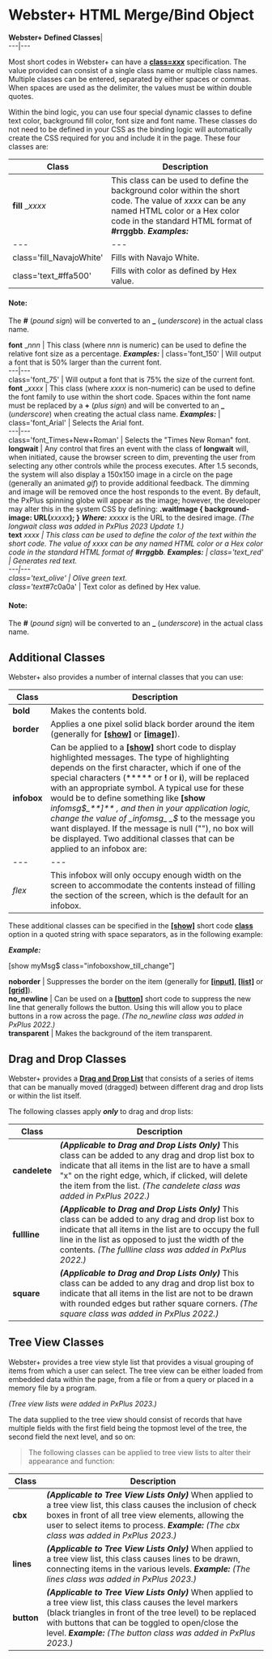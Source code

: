 # Webster+ HTML Merge/Bind Object

**Webster+ Defined Classes**|   
---|---  
  
Most short codes in Webster+ can have a **[class=_xxx_](Short%20Code%20Options.htm#class)** specification. The value provided can consist of a single class name or multiple class names. Multiple classes can be entered, separated by either spaces or commas. When spaces are used as the delimiter, the values must be within double quotes.

Within the bind logic, you can use four special dynamic classes to define text color, background fill color, font size and font name. These classes do not need to be defined in your CSS as the binding logic will automatically create the CSS required for you and include it in the page. These four classes are:

**Class** |  **Description**  
---|---  
**fill** __xxxx_ |  This class can be used to define the background color within the short code. The value of _xxxx_ can be any named HTML color or a Hex color code in the standard HTML format of **#rrggbb**. **_Examples:_** |  class='fill_yellow' |  Fills the background with Yellow.  
---|---  
class='fill_NavajoWhite' |  Fills with Navajo White.  
class='text_#ffa500' |  Fills with color as defined by Hex value.

#### **Note:**  
The **#** (_pound sign_) will be converted to an **_** (_underscore_) in the actual class name.  
  
**font** __nnn_ |  This class (where _nnn_ is numeric) can be used to define the relative font size as a percentage. **_Examples:_** |  class='font_150' |  Will output a font that is 50% larger than the current font.  
---|---  
class='font_75' |  Will output a font that is 75% the size of the current font.  
**font** __xxxx_ |  This class (where _xxxx_ is non-numeric) can be used to define the font family to use within the short code. Spaces within the font name must be replaced by a **+** (_plus sign_) and will be converted to an **_** (_underscore_) when creating the actual class name. **_Examples:_** |  class='font_Arial' |  Selects the Arial font.  
---|---  
class='font_Times+New+Roman' |  Selects the "Times New Roman" font.  
**longwait** |  Any control that fires an event with the class of **longwait** will, when initiated, cause the browser screen to dim, preventing the user from selecting any other controls while the process executes. After 1.5 seconds, the system will also display a 150x150 image in a circle on the page (generally an animated _gif_) to provide additional feedback. The dimming and image will be removed once the host responds to the event. By default, the PxPlus spinning globe will appear as the image; however, the developer may alter this in the system CSS by defining: **.waitImage { background-image: URL(**_xxxxx_**); }** **_Where:_** _xxxxx_ is the URL to the desired image. _(The longwait class was added in PxPlus 2023 Update 1.)_  
**text** __xxxx_ |  This class can be used to define the color of the text within the short code. The value of _xxxx_ can be any named HTML color or a Hex color code in the standard HTML format of **#rrggbb**. **_Examples:_** |  class='text_red' |  Generates red text.  
---|---  
class='text_olive' |  Olive green text.  
class='text_#7c0a0a' |  Text color as defined by Hex value.

#### **Note:**  
The **#** (_pound sign_) will be converted to an **_** (_underscore_) in the actual class name.  
  
##  Additional Classes

Webster+ also provides a number of internal classes that you can use:

**Class** |  **Description**  
---|---  
**bold** |  Makes the contents bold.  
**border** |  Applies a one pixel solid black border around the item (generally for **[[show]](Short%20Codes.htm#show)** or **[[image]](Short%20Codes.htm#picture)**).  
**infobox** |  Can be applied to a **[[show]](Short%20Codes.htm#show)** short code to display highlighted messages. The type of highlighting depends on the first character, which if one of the special characters (***** or **!** or **i**), will be replaced with an appropriate symbol. A typical use for these would be to define something like **[show** _infomsg$_**]** , and then in your application logic, change the value of _infomsg_ _$_ to the message you want displayed. If the message is null (""), no box will be displayed. Two additional classes that can be applied to an infobox are: |  _show_till_change_ |  This infobox will only appear until a field on the screen changes. This is useful for messages such as "File Updated" or "Record Saved" where you would want the message to go away once a change was made to the screen.  
---|---  
_flex_ |  This infobox will only occupy enough width on the screen to accommodate the contents instead of filling the section of the screen, which is the default for an infobox.  
  
These additional classes can be specified in the **[[show]](Short%20Codes.htm#show)** short code **[class](Short%20Code%20Options.htm#class)** option in a quoted string with space separators, as in the following example:

**_Example:_**

[show myMsg$ class="infoboxshow_till_change"]  
  
**noborder** |  Suppresses the border on the item (generally for **[[input]](Short%20Codes.htm#input)**, **[[list]](Short%20Codes.htm#list)** or **[[grid]](Short%20Codes.htm#grid)**).  
**no_newline** |  Can be used on a **[[button]](Short%20Codes.htm#button)** short code to suppress the new line that generally follows the button. Using this will allow you to place buttons in a row across the page. _(The no_newline class was added in PxPlus 2022.)_  
**transparent** |  Makes the background of the item transparent.  
  
##  Drag and Drop Classes

Webster+ provides a **[Drag and Drop List](Webster%20Drag%20Drop%20Lists.md)** that consists of a series of items that can be manually moved (dragged) between different drag and drop lists or within the list itself.

The following classes apply **_only_** to drag and drop lists:

**Class** |  **Description**  
---|---  
**candelete** |  **_(Applicable to Drag and Drop Lists Only)_** This class can be added to any drag and drop list box to indicate that all items in the list are to have a small "x" on the right edge, which, if clicked, will delete the item from the list. _(The candelete class was added in PxPlus 2022.)_  
**fullline** |  **_(Applicable to Drag and Drop Lists Only)_** This class can be added to any drag and drop list box to indicate that all items in the list are to occupy the full line in the list as opposed to just the width of the contents. _(The fullline class was added in PxPlus 2022.)_  
**square** |  **_(Applicable to Drag and Drop Lists Only)_** This class can be added to any drag and drop list box to indicate that all items in the list are not to be drawn with rounded edges but rather square corners. _(The square class was added in PxPlus 2022.)_  
  
##  Tree View Classes

Webster+ provides a tree view style list that provides a visual grouping of items from which a user can select. The tree view can be either loaded from embedded data within the page, from a file or from a query or placed in a memory file by a program.

_(Tree view lists were added in PxPlus 2023.)_

The data supplied to the tree view should consist of records that have multiple fields with the first field being the topmost level of the tree, the second field the next level, and so on:

> The following classes can be applied to tree view lists to alter their appearance and function:

**Class** |  **Description**  
---|---  
**cbx** |  **_(Applicable to Tree View Lists Only)_** When applied to a tree view list, this class causes the inclusion of check boxes in front of all tree view elements, allowing the user to select items to process. **_Example:_** _(The cbx class was added in PxPlus 2023.)_  
**lines** |  **_(Applicable to Tree View Lists Only)_** When applied to a tree view list, this class causes lines to be drawn, connecting items in the various levels. **_Example:_** _(The lines class was added in PxPlus 2023.)_  
**button** |  **_(Applicable to Tree View Lists Only)_** When applied to a tree view list, this class causes the level markers (black triangles in front of the tree level) to be replaced with buttons that can be toggled to open/close the level. **_Example:_** _(The button class was added in PxPlus 2023.)_

